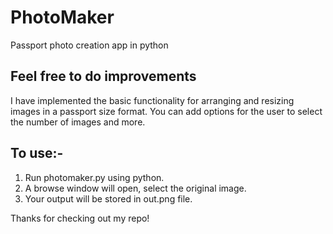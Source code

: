 # PhotoMaker
Passport photo creation app in python

## Feel free to do improvements

I have implemented the basic functionality for arranging and resizing images in a passport size format. You can add options for the user to select the number of images and more. 

## To use:-

1. Run photomaker.py using python. 
2. A browse window will open, select the original image.
3. Your output will be stored in out.png file.

Thanks for checking out my repo!
